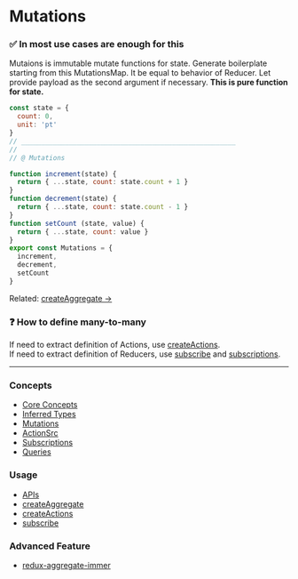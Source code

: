 # Mutations

### ✅ In most use cases are enough for this

Mutaions is immutable mutate functions for state.
Generate boilerplate starting from this MutationsMap.
It be equal to behavior of Reducer.
Let provide payload as the second argument if necessary.
**This is pure function for state.**

```javascript
const state = {
  count: 0,
  unit: 'pt'
}
// ______________________________________________________
//
// @ Mutations

function increment(state) {
  return { ...state, count: state.count + 1 }
}
function decrement(state) {
  return { ...state, count: state.count - 1 }
}
function setCount (state, value) {
  return { ...state, count: value }
}
export const Mutations = {
  increment,
  decrement,
  setCount
}
```

Related: [createAggregate ->](createAggregate.md)

### ❓ How to define many-to-many

If need to extract definition of Actions, use [createActions](createActions.md).  
If need to extract definition of Reducers, use [subscribe](subscribe.md) and [subscriptions](subscriptions.md).

___

### Concepts

* [Core Concepts](coreConcepts.md)
* [Inferred Types](inferredTypes.md)
* [Mutations](mutations.md)
* [ActionSrc](actionSources.md)
* [Subscriptions](subscriptions.md)
* [Queries](queries.md)

### Usage

* [APIs](apis.md)
* [createAggregate](createAggregate.md)
* [createActions](createActions.md)
* [subscribe](subscribe.md)

### Advanced Feature

* [redux-aggregate-immer](redux-aggregate-immer.md)
